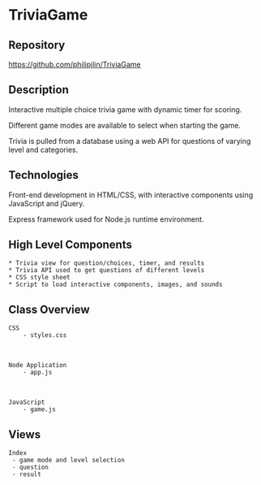 # TriviaGame


## Repository
<https://github.com/philipjlin/TriviaGame>


## Description
Interactive multiple choice trivia game with dynamic timer for scoring.

Different game modes are available to select when starting the game.

Trivia is pulled from a database using a web API for questions of varying level and categories.


## Technologies
Front-end development in HTML/CSS, with interactive components using JavaScript and jQuery.

Express framework used for Node.js runtime environment.


## High Level Components
    * Trivia view for question/choices, timer, and results
    * Trivia API used to get questions of different levels
    * CSS style sheet 
    * Script to load interactive components, images, and sounds


## Class Overview
    CSS
        - styles.css

<br>
    
    Node Application
        - app.js

<br>

    JavaScript
        - game.js


## Views
    Index
     - game mode and level selection
     - question
     - result
